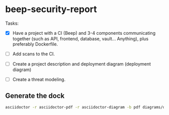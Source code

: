 # beep-security-report

Tasks:

- [X] Have a project with a CI (Beep) and 3-4 components communicating together (such as API, frontend, database, vault... Anything), plus preferably Dockerfile.
- [ ] Add scans to the CI.
- [ ] Create a project description and deployment diagram (deployment diagram)
- [ ] Create a threat modeling.


## Generate the dock

```sh
asciidoctor -r asciidoctor-pdf -r asciidoctor-diagram -b pdf diagrams/deployment.adoc
```